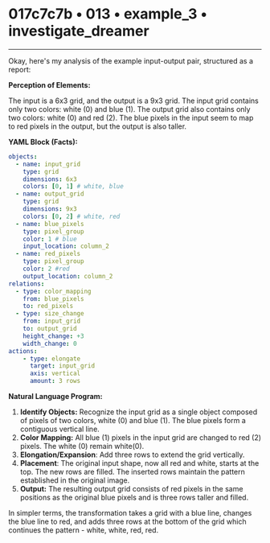 # 017c7c7b • 013 • example_3 • investigate_dreamer

---
Okay, here's my analysis of the example input-output pair, structured as a report:

**Perception of Elements:**

The input is a 6x3 grid, and the output is a 9x3 grid. The input grid contains only two colors: white (0) and blue (1). The output grid also contains only two colors: white (0) and red (2).  The blue pixels in the input seem to map to red pixels in the output, but the output is also taller.

**YAML Block (Facts):**



```yaml
objects:
  - name: input_grid
    type: grid
    dimensions: 6x3
    colors: [0, 1] # white, blue
  - name: output_grid
    type: grid
    dimensions: 9x3
    colors: [0, 2] # white, red
  - name: blue_pixels
    type: pixel_group
    color: 1 # blue
    input_location: column_2
  - name: red_pixels
    type: pixel_group
    color: 2 #red
    output_location: column_2
relations:
  - type: color_mapping
    from: blue_pixels
    to: red_pixels
  - type: size_change
    from: input_grid
    to: output_grid
    height_change: +3
    width_change: 0
actions:
    - type: elongate
      target: input_grid
      axis: vertical
      amount: 3 rows

```



**Natural Language Program:**

1.  **Identify Objects:** Recognize the input grid as a single object composed of pixels of two colors, white (0) and blue (1). The blue pixels form a contiguous vertical line.
2.  **Color Mapping:**  All blue (1) pixels in the input grid are changed to red (2) pixels. The white (0) remain white(0).
3. **Elongation/Expansion**: Add three rows to extend the grid vertically.
4. **Placement**: The original input shape, now all red and white, starts at the top. The new rows are filled. The inserted rows maintain the pattern established in the original image.
5.  **Output:** The resulting output grid consists of red pixels in the same positions as the original blue pixels and is three rows taller and filled.

In simpler terms, the transformation takes a grid with a blue line, changes the blue line to red, and adds three rows at the bottom of the grid which continues the pattern - white, white, red, red.

